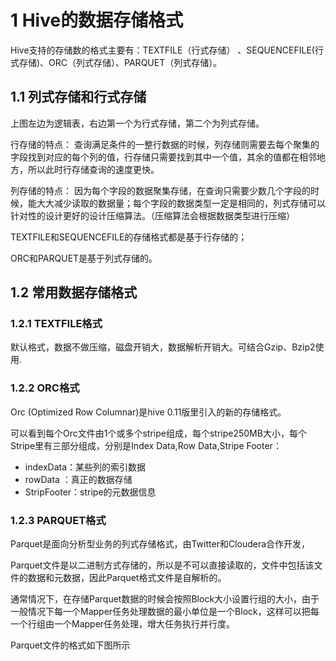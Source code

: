 # 1 Hive的数据存储格式
Hive支持的存储数的格式主要有：TEXTFILE（行式存储） 、SEQUENCEFILE(行式存储)、ORC（列式存储）、PARQUET（列式存储）。

## 1.1 列式存储和行式存储

上图左边为逻辑表，右边第一个为行式存储，第二个为列式存储。

行存储的特点： 查询满足条件的一整行数据的时候，列存储则需要去每个聚集的字段找到对应的每个列的值，行存储只需要找到其中一个值，其余的值都在相邻地方，所以此时行存储查询的速度更快。

列存储的特点： 因为每个字段的数据聚集存储，在查询只需要少数几个字段的时候，能大大减少读取的数据量；每个字段的数据类型一定是相同的，列式存储可以针对性的设计更好的设计压缩算法。（压缩算法会根据数据类型进行压缩）

TEXTFILE和SEQUENCEFILE的存储格式都是基于行存储的；

ORC和PARQUET是基于列式存储的。

## 1.2 常用数据存储格式

### 1.2.1 TEXTFILE格式
默认格式，数据不做压缩，磁盘开销大，数据解析开销大。可结合Gzip、Bzip2使用.

### 1.2.2 ORC格式
Orc (Optimized Row Columnar)是hive 0.11版里引入的新的存储格式。

可以看到每个Orc文件由1个或多个stripe组成，每个stripe250MB大小，每个Stripe里有三部分组成，分别是Index Data,Row Data,Stripe Footer：
- indexData：某些列的索引数据
- rowData ：真正的数据存储
- StripFooter：stripe的元数据信息

### 1.2.3 PARQUET格式
Parquet是面向分析型业务的列式存储格式，由Twitter和Cloudera合作开发，

Parquet文件是以二进制方式存储的，所以是不可以直接读取的，文件中包括该文件的数据和元数据，因此Parquet格式文件是自解析的。

通常情况下，在存储Parquet数据的时候会按照Block大小设置行组的大小，由于一般情况下每一个Mapper任务处理数据的最小单位是一个Block，这样可以把每一个行组由一个Mapper任务处理，增大任务执行并行度。

Parquet文件的格式如下图所示


